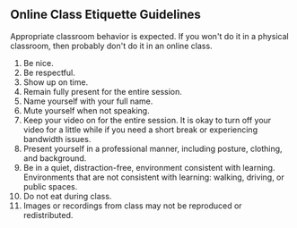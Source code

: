 Online Class Etiquette Guidelines
------

Appropriate classroom behavior is expected. If you won't do it in a physical classroom, then probably don't do it in an online class.

1. Be nice.
1. Be respectful.
1. Show up on time. 
1. Remain fully present for the entire session.
1. Name yourself with your full name.
1. Mute yourself when not speaking.
1. Keep your video on for the entire session. It is okay to turn off your video for a little while if you need a short break or experiencing bandwidth issues.
1. Present yourself in a professional manner, including posture, clothing, and background.
1. Be in a quiet, distraction-free, environment consistent with learning. Environments that are not consistent with learning: walking, driving, or public spaces.
1. Do not eat during class.
1. Images or recordings from class may not be reproduced or redistributed. 
